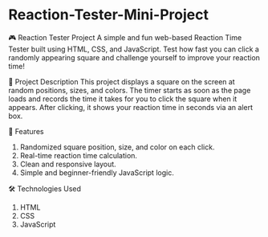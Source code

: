 # Reaction-Tester-Mini-Project

🎮 Reaction Tester Project
A simple and fun web-based Reaction Time Tester built using HTML, CSS, and JavaScript. Test how fast you can click a randomly appearing square and challenge yourself to improve your reaction time!

📌 Project Description
This project displays a square on the screen at random positions, sizes, and colors. The timer starts as soon as the page loads and records the time it takes for you to click the square when it appears. After clicking, it shows your reaction time in seconds via an alert box.

🚀 Features
1. Randomized square position, size, and color on each click.
2. Real-time reaction time calculation.
3. Clean and responsive layout.
4. Simple and beginner-friendly JavaScript logic.

🛠️ Technologies Used
1. HTML
2. CSS
3. JavaScript
